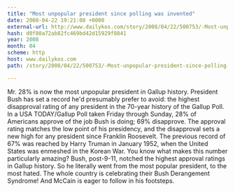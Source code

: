 ```yaml
---
title: "Most unpopular president since polling was invented"
date: 2008-04-22 19:21:08 +0000
external-url: http://www.dailykos.com/story/2008/04/22/500753/-Most-unpopular-president-since-polling-was-invented
hash: d0f80a72ab82fc469bd42d15929f8841
year: 2008
month: 04
scheme: http
host: www.dailykos.com
path: /story/2008/04/22/500753/-Most-unpopular-president-since-polling-was-invented

---
```


Mr. 28% is now the most unpopular president in Gallup history.
   President Bush has set a record he'd presumably prefer to avoid: the highest disapproval rating of any president in the 70-year history of the Gallup Poll.
  In a USA TODAY/Gallup Poll taken Friday through Sunday, 28% of Americans approve of the job Bush is doing; 69% disapprove. The approval rating matches the low point of his presidency, and the disapproval sets a new high for any president since Franklin Roosevelt.
  The previous record of 67% was reached by Harry Truman in January 1952, when the United States was enmeshed in the Korean War. 
  You know what makes this number particularly amazing? Bush, post-9-11, notched the highest approval ratings in Gallup history. So he literally went from the most popular president, to the most hated. The whole country is celebrating their Bush Derangement Syndrome!
  And McCain is eager to follow in his footsteps.
